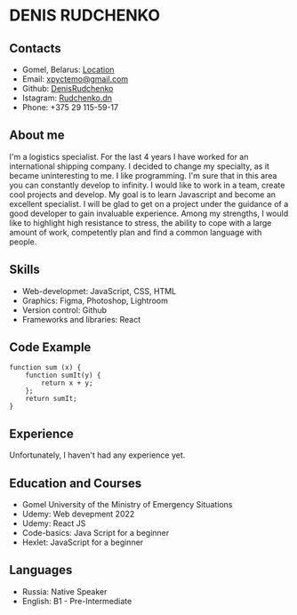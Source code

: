 # DENIS RUDCHENKO
## Contacts 
* Gomel, Belarus: [Location](https://www.google.com/maps/place/%D0%93%D0%BE%D0%BC%D0%B5%D0%BB%D1%8C/@52.425014,30.9509094,12z/data=!3m1!4b1!4m5!3m4!1s0x46d4699b50faf1a5:0x5ecca30fd2361396!8m2!3d52.4313388!4d30.99367)
* Email: xpyctemo@gmail.com
* Github: [DenisRudchenko](https://github.com/DenisRudchenko)
* Istagram: [Rudchenko.dn](https://www.instagram.com/rudchenko.dn/)
* Phone: +375 29 115-59-17 
## About me 
I'm a logistics specialist. For the last 4 years I have worked for an international shipping company. I decided to change my specialty, as it became uninteresting to me. I like programming. I'm sure that in this area you can constantly develop to infinity. I would like to work in a team, create cool projects and develop. My goal is to learn Javascript and become an excellent specialist. I will be glad to get on a project under the guidance of a good developer to gain invaluable experience. Among my strengths, I would like to highlight high resistance to stress, the ability to cope with a large amount of work, competently plan and find a common language with people.
## Skills
* Web-developmet: JavaScript, CSS, HTML
* Graphics: Figma, Photoshop, Lightroom
* Version control: Github
* Frameworks and libraries: React
## Code Example
```
function sum (x) {
    function sumIt(y) {
        return x + y;
    };
    return sumIt;
}
```
## Experience
Unfortunately, I haven't had any experience yet.
## Education and Courses
* Gomel University of the Ministry of Emergency Situations
* Udemy: Web devepment 2022
* Udemy: React JS
* Code-basics: Java Script for a beginner
* Hexlet: JavaScript for a beginner
## Languages
* Russia: Native Speaker
* English: B1 - Pre-Intermediate
